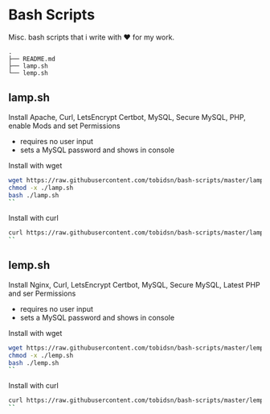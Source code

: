 # Bash Scripts

Misc. bash scripts that i write with ❤️ for my work.


```
.
├── README.md
├── lamp.sh
└── lemp.sh

```

## lamp.sh

Install Apache, Curl, LetsEncrypt Certbot, MySQL, Secure MySQL, PHP, enable Mods and set Permissions

- requires no user input
- sets a MySQL password and shows in console

Install with wget

```bash
wget https://raw.githubusercontent.com/tobidsn/bash-scripts/master/lamp.sh
chmod -x ./lamp.sh
bash ./lamp.sh
``

```
Install with curl

```bash
curl https://raw.githubusercontent.com/tobidsn/bash-scripts/master/lamp.sh | bash
``

```
## lemp.sh

Install Nginx, Curl, LetsEncrypt Certbot, MySQL, Secure MySQL, Latest PHP and ser Permissions

- requires no user input
- sets a MySQL password and shows in console

Install with wget

```bash
wget https://raw.githubusercontent.com/tobidsn/bash-scripts/master/lemp.sh
chmod -x ./lemp.sh
bash ./lemp.sh
``

```
Install with curl

```bash
curl https://raw.githubusercontent.com/tobidsn/bash-scripts/master/lemp.sh | bash
``